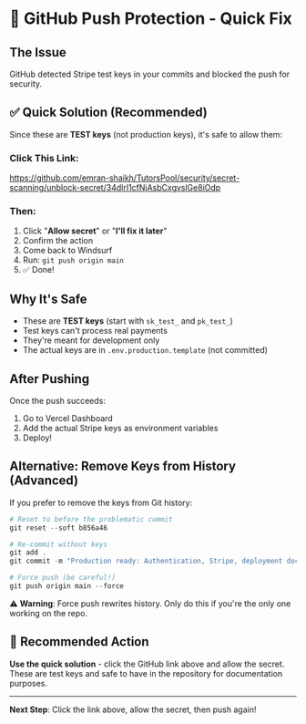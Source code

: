 # 🔧 GitHub Push Protection - Quick Fix

## The Issue
GitHub detected Stripe test keys in your commits and blocked the push for security.

## ✅ Quick Solution (Recommended)

Since these are **TEST keys** (not production keys), it's safe to allow them:

### **Click This Link:**
https://github.com/emran-shaikh/TutorsPool/security/secret-scanning/unblock-secret/34dlrI1cfNjAsbCxgvslGe8iOdp

### **Then:**
1. Click "**Allow secret**" or "**I'll fix it later**"
2. Confirm the action
3. Come back to Windsurf
4. Run: `git push origin main`
5. ✅ Done!

## Why It's Safe

- These are **TEST keys** (start with `sk_test_` and `pk_test_`)
- Test keys can't process real payments
- They're meant for development only
- The actual keys are in `.env.production.template` (not committed)

## After Pushing

Once the push succeeds:
1. Go to Vercel Dashboard
2. Add the actual Stripe keys as environment variables
3. Deploy!

## Alternative: Remove Keys from History (Advanced)

If you prefer to remove the keys from Git history:

```powershell
# Reset to before the problematic commit
git reset --soft b856a46

# Re-commit without keys
git add .
git commit -m "Production ready: Authentication, Stripe, deployment docs"

# Force push (be careful!)
git push origin main --force
```

⚠️ **Warning**: Force push rewrites history. Only do this if you're the only one working on the repo.

## 🎯 Recommended Action

**Use the quick solution** - click the GitHub link above and allow the secret. These are test keys and safe to have in the repository for documentation purposes.

---

**Next Step**: Click the link above, allow the secret, then push again!
